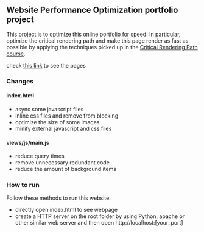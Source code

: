 ## Website Performance Optimization portfolio project

This project is to optimize this online portfolio for speed! In particular, optimize the critical rendering path and make this page render as fast as possible by applying the techniques picked up in the [Critical Rendering Path course](https://www.udacity.com/course/ud884).

check [this link](http://kaitohh.com/frontend-nanodegree-mobile-portfolio/) to see the pages

### Changes

#### index.html
- async some javascript files
- inline css files and remove from blocking
- optimize the size of some images
- minify external javascript and css files

#### views/js/main.js
- reduce query times
- remove unnecessary redundant code
- reduce the amount of background items

### How to run
Follow these methods to run this website.
- directly open index.html to see webpage
- create a HTTP server on the root folder by using Python, apache or other similar web server and then open http://localhost:[your_port]
